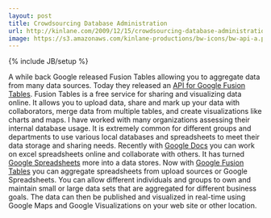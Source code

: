 ```yaml
---
layout: post
title: Crowdsourcing Database Administration
url: http://kinlane.com/2009/12/15/crowdsourcing-database-administration/
image: https://s3.amazonaws.com/kinlane-productions/bw-icons/bw-api-a.png
---
```

{% include JB/setup %}
<p>
     A while back Google released Fusion Tables allowing you to aggregate data from many data sources. Today they released an <a href="http://googlecode.blogspot.com/2009/12/google-fusion-tables-api.html">API for Google Fusion Tables</a>. <a href="http://tables.googlelabs.com/" target="_blank"></a>Fusion Tables is a free service for sharing and visualizing data online. It allows you to upload data, share and mark up your data with collaborators, merge data from multiple tables, and create visualizations like charts and maps. I have worked with many organizations assessing their internal database usage. It is extremely common for different groups and departments to use various local databases and spreadsheets to meet their data storage and sharing needs. Recently with <a href="http://docs.google.com/">Google Docs</a> you can work on excel spreadsheets online and collaborate with others. It has turned <a href="http://docs.google.com/">Google Spreadsheets</a> more into a data stores. Now with <a href="http://www.google.com/url?sa=t&amp;source=web&amp;ct=res&amp;cd=1&amp;ved=0CAcQFjAA&amp;url=http%3A%2F%2Ftables.googlelabs.com%2F&amp;ei=Ox4nS8yKLI2EswO9rKjIDA&amp;usg=AFQjCNHrd1EJnK14QGNCPJXOiDsCp9UOVA&amp;sig2=fcznSpefUawcYZ687GMUhA">Google Fusion Tables</a> you can aggregate spreadsheets from upload sources or Google Spreadsheets. You can allow different individuals and groups to own and maintain small or large data sets that are aggregated for different business goals. The data can then be published and visualized in real-time using Google Maps and Google Visualizations on your web site or other location.
</p>